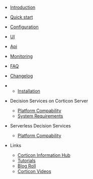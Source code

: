 - [Introduction](introduction/)
- [Quick start](quickstart/)
- [Configuration](configuration/)
- [UI](ui/)
- [Api](api/)
- [Monitoring](monitoring/)
- [FAQ](faq/)
- [Changelog](changelog/)
- 
  - [Installation](Getting-Started/Installation.md)

- Decision Services on Corticon Server
  - [Platform Compability](https://docs.progress.com/bundle/corticon-supported-platforms/ ':include :type=text')
  - [System Requirements](https://docs.progress.com/bundle/corticon-install/page/System-requirements.html)

- Serverless Decision Services
  - [Platform Compability](https://docs.progress.com/bundle/corticon-js-supported-platforms/ ':include :type=text')

- Links
  - [Corticon Information Hub](https://docs.progress.com/category/corticon-information-hub)
  - [Tutorials](https://www.progress.com/corticon/corticon-learning-center)
  - [Blog Roll](https://www.progress.com/blogs/cognitive-services)
  - [Corticon Videos](https://docs.progress.com/category/corticon-videos)
